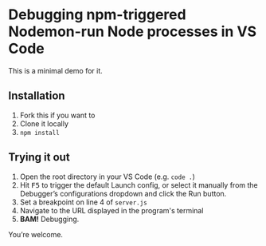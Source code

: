 # Debugging npm-triggered Nodemon-run Node processes in VS Code

This is a minimal demo for it.

## Installation

1. Fork this if you want to
2. Clone it locally
3. `npm install`

## Trying it out

1. Open the root directory in your VS Code (e.g. `code .`)
2. Hit <kbd>F5</kbd> to trigger the default Launch config, or select it manually from the Debugger’s configurations dropdown and click the Run button.
3. Set a breakpoint on line 4 of `server.js`
4. Navigate to the URL displayed in the program's terminal
5. **BAM!** Debugging.

You’re welcome.
